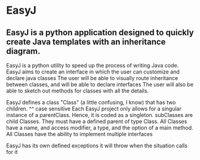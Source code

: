 # EasyJ
## EasyJ is a python application designed to quickly create Java templates with an inheritance diagram.

EasyJ is a python utility to speed up the process of writing Java code.
EasyJ aims to create an interface in which the user can customize and declare java classes
The user will be able to visually route inheritance between classes, and will be able to declare interfaces
The user will also be able to sketch out methods for classes with all the details.

EasyJ defines a class "Class" (a little confusing, I know) that has two children.
                      ^^ case sensitive
Each EasyJ project only allows for a singular instance of a parentClass.
Hence, it is coded as a singleton.
subClasses are child Classes. They must have a defined parent of type Class.
All Classes have a name, and access modifier, a type, and the option of a main method.
All Classes have the ability to implement multiple interfaces

EasyJ has its own defined exceptions it will throw when the situation calls for it
